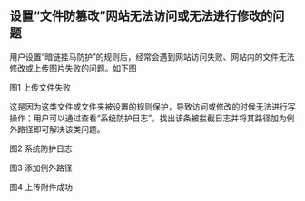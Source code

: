 ## 设置“文件防篡改”网站无法访问或无法进行修改的问题

用户设置“暗链挂马防护”的规则后，经常会遇到网站访问失败、网站内的文件无法修改或上传图片失败的问题。如下图

图1 上传文件失败

这是因为这类文件或文件夹被设置的规则保护，导致访问或修改的时候无法进行写操作；用户可以通过查看“系统防护日志”，找出该条被拦截日志并将其路径加为例外路径即可解决该类问题。

图2 系统防护日志

图3 添加例外路径

图4 上传附件成功